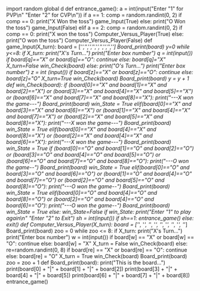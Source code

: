 import random
global d
def entrance_game():
    a = int(input("Enter \"1\" for PVP\n"
                  "Enter \"2\" for CVP\n"))
    if a == 1:
        comp = random.randint(0, 2)
        if comp == 0:
            print("X Won the toss")
            game_Input(True)
        else:
            print("O Won the toss")
            game_Input(False)
    elif a == 2:
        comp = random.randint(0, 2)
        if comp == 0:
            print("X won the toss")
            Computer_Versus_Player(True)
        else:
            print("O won the toss")
            Computer_Versus_Player(False)
def game_Input(X_turn):
    board = ['_','_','_','_','_','_','_','_','_']
    Board_print(board)
    y=0
    while y<=8:
        if X_turn:
            print("X's Turn...")
            print("Enter box number")
            q = int(input())
            if board[q]=="X" or board[q]=="O":
                continue
            else:
                board[q]="X"
                X_turn=False
                win_Check(board)
        else:
            print("O's Turn...")
            print("Enter box number")
            z = int (input())
            if board[z]=="X" or board[z]=="O":
                continue
            else:
                board[z]="O"
                X_turn=True
                win_Check(board)
        Board_print(board)
        y = y + 1
def win_Check(board):
    if (board[0]=="X" and board[1]=="X" and board[2]=="X") or (board[3]=="X" and board[4]=="X" and board[5]=="X") or (board[6]=="X" and board[7]=="X" and board[8]=="X"):
        print("---X won the game---")
        Board_print(board)
        win_State = True
    elif(board[0]=="X" and board[3]=="X" and board[6]=="X") or (board[1]=="X" and board[4]=="X" and board[7]=="X") or (board[2]=="X" and board[5]=="X" and board[8]=="X"):
        print("---X won the game---")
        Board_print(board)
        win_State = True
    elif(board[0]=="X" and board[4]=="X" and board[8]=="X") or (board[2]=="X" and board[4]=="X" and board[6]=="X"):
        print("---X won the game---")
        Board_print(board)
        win_State = True
    if (board[0]=="O" and board[1]=="O" and board[2]=="O") or (board[3]=="O" and board[4]=="O" and board[5]=="O") or (board[6]=="O" and board[7]=="O" and board[8]=="O"):
        print("---O won the game--")
        Board_print(board)
        win_State = True
    elif(board[0]=="O" and board[3]=="O" and board[6]=="O") or (board[1]=="O" and board[4]=="O" and board[7]=="O") or (board[2]=="O" and board[5]=="O" and board[8]=="O"):
        print("---O won the game--")
        Board_print(board)
        win_State = True
    elif(board[0]=="O" and board[4]=="O" and board[8]=="O") or (board[2]=="O" and board[4]=="O" and board[6]=="O"):
        print("---O won the game--")
        Board_print(board)
        win_State = True
    else:
        win_State=False
    if win_State:
        print("Enter \"1\" to play again\n"
              "Enter \"2\" to Exit")
        sh = int(input())
        if sh==1:
            entrance_game()
        else:
            exit()
def Computer_Versus_Player(X_turn):
    board = ['_', '_', '_', '_', '_', '_', '_', '_', '_']
    Board_print(board)
    zoo = 0
    while zoo <= 8:
        if X_turn:
            print("X's Turn...")
            print("Enter box number")
            w = int(input())
            if board[w] == "X" or board[w] == "O":
                continue
            else:
                board[w] = "X"
                X_turn = False
                win_Check(board)
        else:
          re=random.randint(0, 8)
          if board[re] == "X" or board[re] == "O":
            continue
          else:
            board[re] = "O"
            X_turn = True
            win_Check(board)
        Board_print(board)
        zoo = zoo + 1
def Board_print(board):
    print("This is the board...")
    print(board[0] + "|" + board[1] + "|" + board[2])
    print(board[3] + "|" + board[4] + "|" + board[5])
    print(board[6] + "|" + board[7] + "|" + board[8])
entrance_game()
